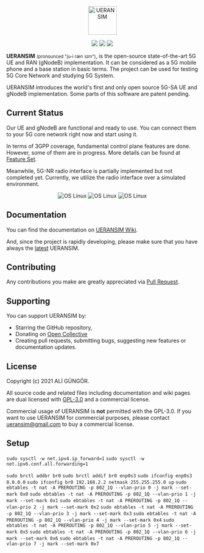 <p align="center">
  <a href="https://github.com/aligungr/UERANSIM"><img src="/.github/logo.png" width="75" title="UERANSIM"></a>
</p>
<p align="center">
<img src="https://img.shields.io/badge/UERANSIM-v3.2.4-blue" />
<img src="https://img.shields.io/badge/3GPP-R15-orange" />
<img src="https://img.shields.io/badge/License-GPL--3.0-green"/>
</p>

**UERANSIM** <small>(pronounced "ju-i ræn sɪm")</small>, is the open-source state-of-the-art 5G UE and RAN (gNodeB)
implementation. It can be considered as a 5G mobile phone and a base station in basic terms. The project can be used for
testing 5G Core Network and studying 5G System.

UERANSIM introduces the world's first and only open source 5G-SA UE and gNodeB implementation.
Some parts of this software are patent pending.

## Current Status

Our UE and gNodeB are functional and ready to use. You can connect them to your 5G core network right now and start
using it.

In terms of 3GPP coverage, fundamental control plane features are done. However, some of them are in progress.
More details can be found at [Feature Set](https://github.com/aligungr/UERANSIM/wiki/Feature-Set).

Meanwhile, 5G-NR radio interface is partially implemented but not completed yet. Currently, we utilize the radio
interface over a simulated environment.

<p align="center">
<img src="https://img.shields.io/badge/Radio%20Interface-simulated-orange" alt="OS Linux"/>
<img src="https://img.shields.io/badge/Control%20Plane-functional-green" alt="OS Linux"/>  
<img src="https://img.shields.io/badge/User%20Plane-functional-green" alt="OS Linux"/>
</p>

## Documentation

You can find the documentation on [UERANSIM Wiki](https://github.com/aligungr/UERANSIM/wiki).

And, since the project is rapidly developing, please make sure that you have always
the [latest](https://github.com/aligungr/UERANSIM/releases) UERANSIM.

## Contributing

Any contributions you make are greatly appreciated via [Pull Request](https://github.com/aligungr/UERANSIM/pulls).

## Supporting

You can support UERANSIM by:

- Starring the GitHub repository,
- Donating on [Open Collective](https://opencollective.com/UERANSIM)
- Creating pull requests, submitting bugs, suggesting new features or documentation updates.

## License

Copyright (c) 2021 ALİ GÜNGÖR.

All source code and related files including documentation and wiki pages are
dual licensed with [GPL-3.0](https://www.gnu.org/licenses/gpl-3.0.en.html) and a commercial license.

Commercial usage of UERANSIM is **not** permitted with the GPL-3.0. If you want to use UERANSIM for commercial purposes, please contact [ueransim@gmail.com](mailto:ueransim@gmail.com) to buy a commercial license.

## Setup

`sudo sysctl -w net.ipv4.ip_forward=1`
`sudo sysctl -w net.ipv6.conf.all.forwarding=1`

`sudo brctl addbr br0`
`sudo brctl addif br0 enp0s3`
`sudo ifconfig enp0s3 0.0.0.0`
`sudo ifconfig br0 192.168.2.2 netmask 255.255.255.0 up`
`sudo ebtables -t nat -A PREROUTING -p 802_1Q --vlan-prio 0 -j mark --set-mark 0x0`
`sudo ebtables -t nat -A PREROUTING -p 802_1Q --vlan-prio 1 -j mark --set-mark 0x1`
`sudo ebtables -t nat -A PREROUTING -p 802_1Q --vlan-prio 2 -j mark --set-mark 0x2`
`sudo ebtables -t nat -A PREROUTING -p 802_1Q --vlan-prio 3 -j mark --set-mark 0x3`
`sudo ebtables -t nat -A PREROUTING -p 802_1Q --vlan-prio 4 -j mark --set-mark 0x4`
`sudo ebtables -t nat -A PREROUTING -p 802_1Q --vlan-prio 5 -j mark --set-mark 0x5`
`sudo ebtables -t nat -A PREROUTING -p 802_1Q --vlan-prio 6 -j mark --set-mark 0x6`
`sudo ebtables -t nat -A PREROUTING -p 802_1Q --vlan-prio 7 -j mark --set-mark 0x7`
